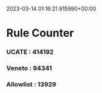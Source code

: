 2023-03-14 01:16:21.915990+00:00
# Rule Counter 
 ### UCATE : 414192

 ### Veneto : 94341

 ### Allowlist : 13929